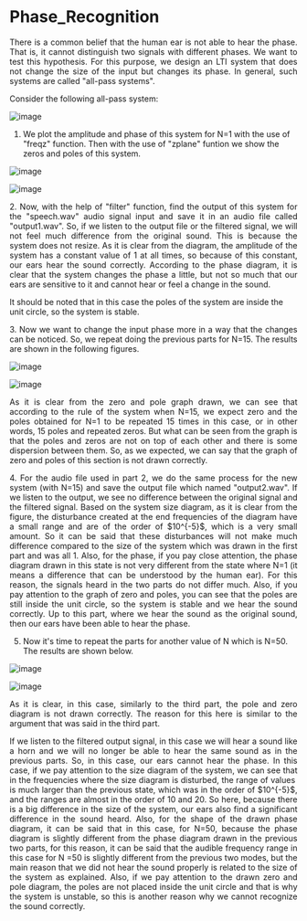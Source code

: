 # Phase_Recognition
<p align="justify"> There is a common belief that the human ear is not able to hear the phase. That is, it cannot distinguish two signals with different phases. We want to test this hypothesis. For this purpose, we design an LTI system that does not change the size of the input but changes its phase. In general, such systems are called "all-pass systems". </p>

Consider the following all-pass system:

![image](https://github.com/SogolGoodarzi/Phase_Recognition/assets/125180530/8c11071a-8ca6-403e-b325-96397470a011)

1. We plot the amplitude and phase of this system for N=1 with the use of "freqz" function. Then with the use of "zplane" funtion we show the zeros and poles of this system. 

![image](https://github.com/SogolGoodarzi/Phase_Recognition/assets/125180530/55b6576d-8e95-40be-96dd-4b511b1cc430)

![image](https://github.com/SogolGoodarzi/Phase_Recognition/assets/125180530/c96ae9a5-d65d-4bb7-b648-cc817b958ac0)

<p align="justify"> 2. Now, with the help of "filter" function, find the output of this system for the "speech.wav" audio signal input and save it in an audio file called "output1.wav". So, if we listen to the output file or the filtered signal, we will not feel much difference from the original sound. This is because the system does not resize. As it is clear from the diagram, the amplitude of the system has a constant value of 1 at all times, so because of this constant, our ears hear the sound correctly. According to the phase diagram, it is clear that the system changes the phase a little, but not so much that our ears are sensitive to it and cannot hear or feel a change in the sound. </p>

It should be noted that in this case the poles of the system are inside the unit circle, so the system is stable.

<p align="justify"> 3. Now we want to change the input phase more in a way that the changes can be noticed. So, we repeat doing the previous parts for N=15. The results are shown in the following figures. </p>

![image](https://github.com/SogolGoodarzi/Phase_Recognition/assets/125180530/cb506203-3db8-4ad1-b2be-41d334b84500)

![image](https://github.com/SogolGoodarzi/Phase_Recognition/assets/125180530/fc1db226-88b0-4d78-8c64-3ae6bc622c1f)

<p align="justify"> As it is clear from the zero and pole graph drawn, we can see that according to the rule of the system when N=15, we expect zero and the poles obtained for N=1 to be repeated 15 times in this case, or in other words, 15 poles and repeated zeros. But what can be seen from the graph is that the poles and zeros are not on top of each other and there is some dispersion between them. So, as we expected, we can say that the graph of zero and poles of this section is not drawn correctly. </p>

<p align="justify"> 4. For the audio file used in part 2, we do the same process for the new system (with N=15) and save the output file which named "output2.wav". If we listen to the output, we see no difference between the original signal and the filtered signal. Based on the system size diagram, as it is clear from the figure, the disturbance created at the end frequencies of the diagram have a small range and are of the order of $10^{-5}$, which is a very small amount. So it can be said that these disturbances will not make much difference compared to the size of the system which was drawn in the first part and was all 1. Also, for the phase, if you pay close attention, the phase diagram drawn in this state is not very different from the state where N=1 (it means a difference that can be understood by the human ear). For this reason, the signals heard in the two parts do not differ much. Also, if you pay attention to the graph of zero and poles, you can see that the poles are still inside the unit circle, so the system is stable and we hear the sound correctly. Up to this part, where we hear the sound as the original sound, then our ears have been able to hear the phase. </p>

5. Now it's time to repeat the parts for another value of N which is N=50. The results are shown below.

![image](https://github.com/SogolGoodarzi/Phase_Recognition/assets/125180530/b760b129-f657-4bc1-8c00-27d0fddec6e0)

![image](https://github.com/SogolGoodarzi/Phase_Recognition/assets/125180530/9054bff7-7db8-425b-a525-1dc40142bac1)

<p align="justify"> As it is clear, in this case, similarly to the third part, the pole and zero diagram is not drawn correctly. The reason for this here is similar to the argument that was said in the third part. </p>

<p align="justify"> If we listen to the filtered output signal, in this case we will hear a sound like a horn and we will no longer be able to hear the same sound as in the previous parts. So, in this case, our ears cannot hear the phase. In this case, if we pay attention to the size diagram of the system, we can see that in the frequencies where the size diagram is disturbed, the range of values ​​is much larger than the previous state, which was in the order of $10^{-5}$, and the ranges are almost in the order of 10 and 20. So here, because there is a big difference in the size of the system, our ears also find a significant difference in the sound heard. Also, for the shape of the drawn phase diagram, it can be said that in this case, for N=50, because the phase diagram is slightly different from the phase diagram drawn in the previous two parts, for this reason, it can be said that the audible frequency range in this case for N =50 is slightly different from the previous two modes, but the main reason that we did not hear the sound properly is related to the size of the system as explained. Also, if we pay attention to the drawn zero and pole diagram, the poles are not placed inside the unit circle and that is why the system is unstable, so this is another reason why we cannot recognize the sound correctly.</p>
